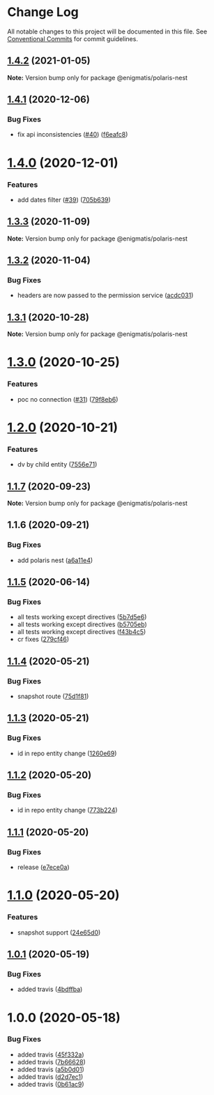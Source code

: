 # Change Log

All notable changes to this project will be documented in this file.
See [Conventional Commits](https://conventionalcommits.org) for commit guidelines.

## [1.4.2](https://github.com/Enigmatis/polaris-united/compare/@enigmatis/polaris-nest@1.4.1...@enigmatis/polaris-nest@1.4.2) (2021-01-05)

**Note:** Version bump only for package @enigmatis/polaris-nest





## [1.4.1](https://github.com/Enigmatis/polaris-united/compare/@enigmatis/polaris-nest@1.4.0...@enigmatis/polaris-nest@1.4.1) (2020-12-06)


### Bug Fixes

* fix api inconsistencies ([#40](https://github.com/Enigmatis/polaris-united/issues/40)) ([f6eafc8](https://github.com/Enigmatis/polaris-united/commit/f6eafc8cd5ec8650a8a8da31507dfc3a0f95d8d8))





# [1.4.0](https://github.com/Enigmatis/polaris-united/compare/@enigmatis/polaris-nest@1.3.3...@enigmatis/polaris-nest@1.4.0) (2020-12-01)


### Features

* add dates filter ([#39](https://github.com/Enigmatis/polaris-united/issues/39)) ([705b639](https://github.com/Enigmatis/polaris-united/commit/705b639c6686af8a835f163c9ce2f2897e94d132))





## [1.3.3](https://github.com/Enigmatis/polaris-united/compare/@enigmatis/polaris-nest@1.3.2...@enigmatis/polaris-nest@1.3.3) (2020-11-09)

**Note:** Version bump only for package @enigmatis/polaris-nest





## [1.3.2](https://github.com/Enigmatis/polaris-united/compare/@enigmatis/polaris-nest@1.3.1...@enigmatis/polaris-nest@1.3.2) (2020-11-04)


### Bug Fixes

* headers are now passed to the permission service ([acdc031](https://github.com/Enigmatis/polaris-united/commit/acdc031f027a27c6222a821c8022457530326814))





## [1.3.1](https://github.com/Enigmatis/polaris-united/compare/@enigmatis/polaris-nest@1.3.0...@enigmatis/polaris-nest@1.3.1) (2020-10-28)

**Note:** Version bump only for package @enigmatis/polaris-nest





# [1.3.0](https://github.com/Enigmatis/polaris-united/compare/@enigmatis/polaris-nest@1.2.0...@enigmatis/polaris-nest@1.3.0) (2020-10-25)


### Features

* poc no connection ([#31](https://github.com/Enigmatis/polaris-united/issues/31)) ([79f8eb6](https://github.com/Enigmatis/polaris-united/commit/79f8eb6826cf815a31df20a0ff4b0d01bc497d07))





# [1.2.0](https://github.com/Enigmatis/polaris-united/compare/@enigmatis/polaris-nest@1.1.7...@enigmatis/polaris-nest@1.2.0) (2020-10-21)


### Features

* dv by child entity ([7556e71](https://github.com/Enigmatis/polaris-united/commit/7556e7145375bd91cac0efe1f7d4592e0f0d9091))





## [1.1.7](https://github.com/Enigmatis/polaris-united/compare/@enigmatis/polaris-nest@1.1.6...@enigmatis/polaris-nest@1.1.7) (2020-09-23)

**Note:** Version bump only for package @enigmatis/polaris-nest





## 1.1.6 (2020-09-21)


### Bug Fixes

* add polaris nest ([a6a11e4](https://github.com/Enigmatis/polaris-united/commit/a6a11e469bb4ef61f79cf3c6d09a47b5bedc422a))





## [1.1.5](https://github.com/Enigmatis/polaris-nest/compare/v1.1.4...v1.1.5) (2020-06-14)


### Bug Fixes

* all tests working except directives ([5b7d5e6](https://github.com/Enigmatis/polaris-nest/commit/5b7d5e67f96c701a7b7fe973683c902709d13acf))
* all tests working except directives ([b5705eb](https://github.com/Enigmatis/polaris-nest/commit/b5705ebe2012b45eb0237250cc90e10d6da4b6e3))
* all tests working except directives ([f43b4c5](https://github.com/Enigmatis/polaris-nest/commit/f43b4c584d7c7bcec0b967a7cf1cb07d74fc5a17))
* cr fixes ([279cf46](https://github.com/Enigmatis/polaris-nest/commit/279cf465ce5df8d1cec66b7a66324171c43d58fc))

## [1.1.4](https://github.com/Enigmatis/polaris-nest/compare/v1.1.3...v1.1.4) (2020-05-21)


### Bug Fixes

* snapshot route ([75d1f81](https://github.com/Enigmatis/polaris-nest/commit/75d1f810d85b7c4eee7b7ab27933ba77c28991c1))

## [1.1.3](https://github.com/Enigmatis/polaris-nest/compare/v1.1.2...v1.1.3) (2020-05-21)


### Bug Fixes

* id in repo entity change ([1260e69](https://github.com/Enigmatis/polaris-nest/commit/1260e69a1d0f32fe4a514a2ec00793128b1200ae))

## [1.1.2](https://github.com/Enigmatis/polaris-nest/compare/v1.1.1...v1.1.2) (2020-05-20)


### Bug Fixes

* id in repo entity change ([773b224](https://github.com/Enigmatis/polaris-nest/commit/773b224a8c274349ee34b5a9ae9ea796c0da9562))

## [1.1.1](https://github.com/Enigmatis/polaris-nest/compare/v1.1.0...v1.1.1) (2020-05-20)


### Bug Fixes

* release ([e7ece0a](https://github.com/Enigmatis/polaris-nest/commit/e7ece0adb5c1491a17badec518fa44152de7519d))

# [1.1.0](https://github.com/Enigmatis/polaris-nest/compare/v1.0.1...v1.1.0) (2020-05-20)


### Features

* snapshot support ([24e65d0](https://github.com/Enigmatis/polaris-nest/commit/24e65d09dbd6c928ad7db4de2a8f401d7e35438f))

## [1.0.1](https://github.com/Enigmatis/polaris-nest/compare/v1.0.0...v1.0.1) (2020-05-19)


### Bug Fixes

* added travis ([4bdffba](https://github.com/Enigmatis/polaris-nest/commit/4bdffbaca0084c1019dcf99445d27ec5290c398a))

# 1.0.0 (2020-05-18)


### Bug Fixes

* added travis ([45f332a](https://github.com/Enigmatis/polaris-nest/commit/45f332a36dfcc6a9a08b67e9f0883cd020b1b203))
* added travis ([7b66628](https://github.com/Enigmatis/polaris-nest/commit/7b66628edf3601db8b4a253db9cf4eb1583bbe1d))
* added travis ([a5b0d01](https://github.com/Enigmatis/polaris-nest/commit/a5b0d016218c1598cd3e5607a2d1a2c850b3b96e))
* added travis ([d2d7ec1](https://github.com/Enigmatis/polaris-nest/commit/d2d7ec1c9daff807a2895030baa6eb323f72efd9))
* added travis ([0b61ac9](https://github.com/Enigmatis/polaris-nest/commit/0b61ac97fd8dcfc68ded5507b2d4c8d96a4b1dcc))
